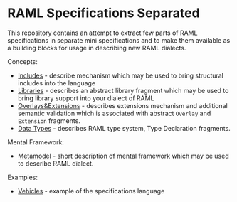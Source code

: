 # RAML Specifications Separated

This repository contains an attempt to extract few parts of RAML specifications in separate mini specifications and to make them available as a building blocks for usage in describing new RAML dialects. 

Concepts:

* [Includes](includes.md) - describe mechanism which may be used to bring structural includes into the language
* [Libraries](libraries.md) - describes an abstract library fragment which may be used to bring library support into your dialect of RAML
* [Overlays&Extensions](overlays.md) - describes extensions mechanism and additional semantic validation which is associated with abstract `Overlay` and `Extension` fragments.
* [Data Types](types.md) - describes RAML type system, Type Declaration fragments.

Mental Framework:
* [Metamodel](metamodel.md) - short description of mental framework which may be used to describe RAML dialect.

Examples:
 * [Vehicles](example.md) - example of the specifications language 
